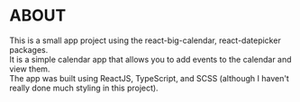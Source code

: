 # ABOUT
This is a small app project using the react-big-calendar, react-datepicker packages. \
It is a simple calendar app that allows you to add events to the calendar and view them. \
The app was built using ReactJS, TypeScript, and SCSS (although I haven't really done much styling in this project).
